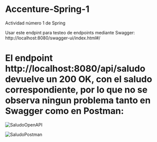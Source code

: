 # Accenture-Spring-1

Actividad número 1 de Spring

Usar este endpint para testeo de endpoints mediante Swagger: http://localhost:8080/swagger-ui/index.html#/

# El endpoint http://localhost:8080/api/saludo devuelve un 200 OK, con el saludo correspondiente, por lo que no se observa ningun problema tanto en Swagger como en Postman:

![SaludoOpenAPI](https://github.com/user-attachments/assets/2d48458c-9df0-4436-9ac4-0cf4534ecc54)

![SaludoPostman](https://github.com/user-attachments/assets/f1fd71ef-beba-44be-b270-b6176190786a)
